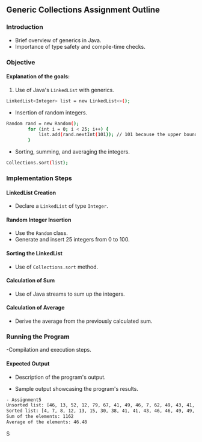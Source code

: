 ## Generic Collections Assignment Outline
### Introduction
- Brief overview of generics in Java.
- Importance of type safety and compile-time checks.
### Objective
#### Explanation of the goals:
1. Use of Java's `LinkedList` with generics.
```bash
LinkedList<Integer> list = new LinkedList<>();
```
- Insertion of random integers.
```bash
Random rand = new Random();
        for (int i = 0; i < 25; i++) {
            list.add(rand.nextInt(101)); // 101 because the upper bound is exclusive
        }
 ```
- Sorting, summing, and averaging the integers.
```bash
Collections.sort(list);
```
### Implementation Steps
#### LinkedList Creation
- Declare a `LinkedList` of type `Integer`.
#### Random Integer Insertion
- Use the `Random` class.
- Generate and insert 25 integers from 0 to 100.
#### Sorting the LinkedList
- Use of `Collections.sort` method.
#### Calculation of Sum
- Use of Java streams to sum up the integers.
#### Calculation of Average
- Derive the average from the previously calculated sum.
### Running the Program
-Compilation and execution steps.
#### Expected Output
- Description of the program's output.

- Sample output showcasing the program's results.
```bash
- Assignment5
Unsorted list: [46, 13, 52, 12, 79, 67, 41, 49, 46, 7, 62, 49, 43, 41, 8, 72, 64, 30, 83, 38, 87, 15, 71, 83, 4]
Sorted list: [4, 7, 8, 12, 13, 15, 30, 38, 41, 41, 43, 46, 46, 49, 49, 52, 62, 64, 67, 71, 72, 79, 83, 83, 87]
Sum of the elements: 1162
Average of the elements: 46.48
```
S